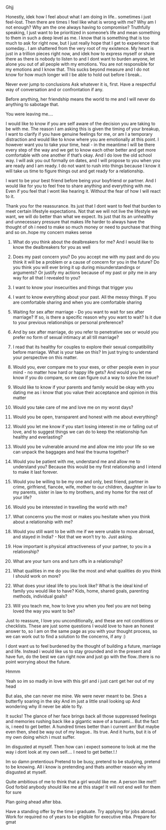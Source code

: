Ghjj

Honestly, idek how I feel about what I am doing in life.. sometimes i just feel-lost. Then there are times I feel like what is wrong with me? Why am I not enough? Why am the one always having to compromise? 
Truthfully speaking, I just want to be prioritized in someone’s life and mean something to them in such a deep level as me. I know that is something that is too much to ask for right now, but I just really hope that I get to experience that someday.. I am shattered from the very root of my existence. My heart is just in a trillion pieces right now, and idek how to express myself or share there as there is nobody to listen to and I dont want to burden anyone, let alone you out of all people with my emotions. You are not responsible for my emotions and I know that. This sucks beyond measure and I do not know for how much longer will I be able to hold out before I break..

Never ever jump to conclusions 
Ask whatever it is, first.
Have a respectful way of conversation and or confrontation if any.

Before anything, her friendship means the world to me and I will never do anything to sabotage that.

You were leaving me….


I would like to know if you are self aware of the decision you are taking to be with me. The reason I am asking this is given the timing of your breakup, I want to clarify if you have genuine feelings for me, or am I a temporary distraction and would like to know where you are emotionally at this point. I however want you to take your time, heal - in the meantime I will be there every step of the way and we get to know each other better and get more comfortable with one another if that’s okay.
And I do love the old school way. I will ask you out formally on dates, and I will propose to you when you are ready and I am ready. I do not want to rush into things because I know it will take us time to figure things out and get ready for a relationship. 

I want to be your best friend before being your boyfriend or partner. And I would like for you to feel free to share anything and everything with me. Even if you feel that I wont like hearing it. Without the fear of how I will react to it. 

Thank you for the reassurance. Its just that I dont want to feel that burden to meet certain lifestyle expectations. Not that we will not live the lifestyle we want, we will do better than what we expect. Its just that its an unhealthy and unnecessary pressure that makes life harder to always have the thought of oh i need to make so much money or need to purchase that thing and so on..hope my concern makes sense


1. What do you think about the dealbreakers for me? And I would like to know the dealbreakers for you as well
2. Does my past concern you? Do you accept me with my past and do you think it will be a problem or a cause of concern for you in the future? Do you think you will ever bring it up during misunderstandings or arguments? Or justify my actions because of my past or pity me in any way for all that I revealed to you?
3. I want to know your insecurities and things that trigger you

3. I want to know everything about your past. All the messy things. If you are comfortable sharing and when you are comfortable sharing

4. Waiting for sex after marriage - Do you want to wait for sex after marriage? If so, is there a specific reason why you want to wait? Is it due to your previous relationships or personal preference?
5. And by sex after marriage, do you refer to penetrative sex or would you prefer no form of sexual intimacy at all till marriage?
6. I read that its healthy for couples to explore their sexual compatibility before marriage. What is your take on this? Im just trying to understand your perspective on this matter.
7. Would you, ever compare me to your exes, or other people even in your mind - no matter how hard or happy life gets? And would you let me know if you do compare, so we can figure out a way to solve the issue?

8. Would like to know if your parents and family would be okay with you dating me as i know that you value their acceptance and opinion in this matter

9. Would you take care of me and love me on my worst days?

10. Would you be open, transparent and honest with me about everything?

11. Would you let me know if you start losing interest in me or falling out of love, and to suggest things we can do to keep the relationship fun healthy and everlasting?

12. Would you be vulnerable around me and allow me into your life so we can unpack the baggages and heal the trauma together?

13. Would you be patient with me, understand me and allow me to understand you? Because this would be my first relationship and I intend to make it last forever.

14. Would you be willing to be my one and only, best friend, partner in crime, girlfriend, fiancée, wife, mother to our children, daughter in law to my parents, sister in law to my brothers, and my home for the rest of your life?

15. Would you be interested in travelling the world with me?

16. What concerns you the most or makes you hesitate when you think about a relationship with me?

17. Would you still want to be with me if we were unable to move abroad, and stayed in India? - Not that we won’t try to. Just asking.

18. How important is physical attractiveness of your partner, to you in a relationship?

19. What are your turn ons and turn offs in a relationship?

20. What qualities in me do you like the most and what qualities do you think I should work on more?

21. What does your ideal life to you look like? What is the ideal kind of family you would like to have? Kids, home, shared goals, parenting methods, individual goals?
22. Will you teach me, how to love you when you feel you are not being loved the way you want to be?

Just to reassure, I love you unconditionally, and these are not conditions or checklists. These are just some questions I would love to have an honest answer to, so I am on the same page as you with your thought process, so we can work out to find a solution to the concerns, if any :)



I dont want us to feel burdened by the thought of building a future, marriage and life. Instead i would like us to stay grounded and in the present and have fun, do the best we can right now and just go with the flow..there is no point worrying about the future.




Hmmm

Yeah so im so madly in love with this girl and i just cant get her out of my head

But alas, she can never me mine.
We were never meant to be.
Shes a butterfly soaring in the sky
And im just a little snail looking up
And wondering why ill never be able to fly.

It sucks! The glance of her face brings back all those suppressed feelings and memories rushing back like a gigantic wave of a tsunami…
But the fact is, i need to get better.
A hundred times better than i current am!
But maybe even then, shed be way out of my league..
Its true. And it hurts, but it is of my own doing which i must suffer.

Im disgusted at myself. Then how can i expect someone to look at me the way i dont look at my own self….
I need to get better.!.!

Im so damn pretentious 
Pretend to be busy, pretend to be studying, pretend to be knowing.
All i know is pretending and thats another reason why im disgusted at myself.

Quite ambitious of me to think that a girl would like me. A person like me!!!
God forbid anybody should like me at this stage! It will not end well for them for sure


Plan going ahead after bba.

Have a standing offer by the time i graduate.
Try applying for jobs abroad.
Work for required no of years to be eligible for executive mba.
Prepare for gmat 




